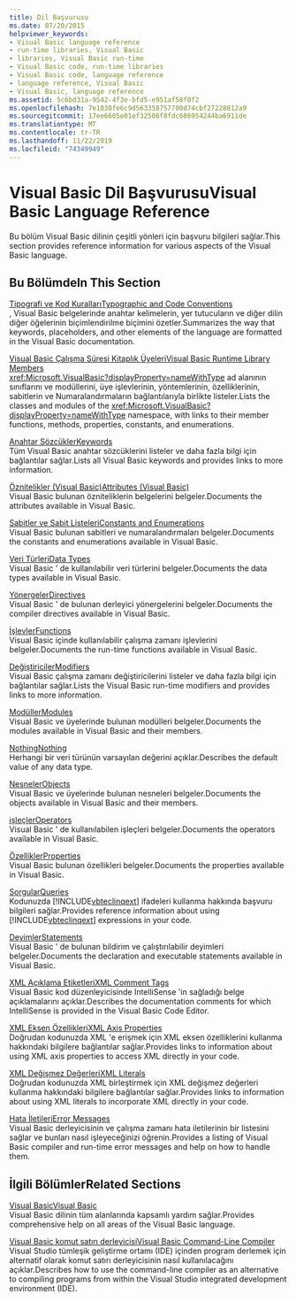```yaml
---
title: Dil Başvurusu
ms.date: 07/20/2015
helpviewer_keywords:
- Visual Basic language reference
- run-time libraries, Visual Basic
- libraries, Visual Basic run-time
- Visual Basic code, run-time libraries
- Visual Basic code, language reference
- language reference, Visual Basic
- Visual Basic, language reference
ms.assetid: 5c6bd31a-9542-4f3e-bfd5-e951af58f0f2
ms.openlocfilehash: 7e1838fe6c9d563358757700d74cbf27228812a9
ms.sourcegitcommit: 17ee6605e01ef32506f8fdc686954244ba6911de
ms.translationtype: MT
ms.contentlocale: tr-TR
ms.lasthandoff: 11/22/2019
ms.locfileid: "74349949"
---
```

# <a name="visual-basic-language-reference"></a><span data-ttu-id="0a9ee-102">Visual Basic Dil Başvurusu</span><span class="sxs-lookup"><span data-stu-id="0a9ee-102">Visual Basic Language Reference</span></span>

<span data-ttu-id="0a9ee-103">Bu bölüm Visual Basic dilinin çeşitli yönleri için başvuru bilgileri sağlar.</span><span class="sxs-lookup"><span data-stu-id="0a9ee-103">This section provides reference information for various aspects of the Visual Basic language.</span></span>  
  
## <a name="in-this-section"></a><span data-ttu-id="0a9ee-104">Bu Bölümde</span><span class="sxs-lookup"><span data-stu-id="0a9ee-104">In This Section</span></span>  

 [<span data-ttu-id="0a9ee-105">Tipografi ve Kod Kuralları</span><span class="sxs-lookup"><span data-stu-id="0a9ee-105">Typographic and Code Conventions</span></span>](../../visual-basic/language-reference/typographic-and-code-conventions.md)  
 <span data-ttu-id="0a9ee-106">, Visual Basic belgelerinde anahtar kelimelerin, yer tutucuların ve diğer dilin diğer öğelerinin biçimlendirilme biçimini özetler.</span><span class="sxs-lookup"><span data-stu-id="0a9ee-106">Summarizes the way that keywords, placeholders, and other elements of the language are formatted in the Visual Basic documentation.</span></span>  
  
 [<span data-ttu-id="0a9ee-107">Visual Basic Çalışma Süresi Kitaplık Üyeleri</span><span class="sxs-lookup"><span data-stu-id="0a9ee-107">Visual Basic Runtime Library Members</span></span>](../../visual-basic/language-reference/runtime-library-members.md)  
 <span data-ttu-id="0a9ee-108"><xref:Microsoft.VisualBasic?displayProperty=nameWithType> ad alanının sınıflarını ve modüllerini, üye işlevlerinin, yöntemlerinin, özelliklerinin, sabitlerin ve Numaralandırmaların bağlantılarıyla birlikte listeler.</span><span class="sxs-lookup"><span data-stu-id="0a9ee-108">Lists the classes and modules of the <xref:Microsoft.VisualBasic?displayProperty=nameWithType> namespace, with links to their member functions, methods, properties, constants, and enumerations.</span></span>  
  
 [<span data-ttu-id="0a9ee-109">Anahtar Sözcükler</span><span class="sxs-lookup"><span data-stu-id="0a9ee-109">Keywords</span></span>](../../visual-basic/language-reference/keywords/index.md)  
 <span data-ttu-id="0a9ee-110">Tüm Visual Basic anahtar sözcüklerini listeler ve daha fazla bilgi için bağlantılar sağlar.</span><span class="sxs-lookup"><span data-stu-id="0a9ee-110">Lists all Visual Basic keywords and provides links to more information.</span></span>  
  
 [<span data-ttu-id="0a9ee-111">Öznitelikler (Visual Basic)</span><span class="sxs-lookup"><span data-stu-id="0a9ee-111">Attributes (Visual Basic)</span></span>](../../visual-basic/language-reference/attributes.md)  
 <span data-ttu-id="0a9ee-112">Visual Basic bulunan özniteliklerin belgelerini belgeler.</span><span class="sxs-lookup"><span data-stu-id="0a9ee-112">Documents the attributes available in Visual Basic.</span></span>  
  
 [<span data-ttu-id="0a9ee-113">Sabitler ve Sabit Listeleri</span><span class="sxs-lookup"><span data-stu-id="0a9ee-113">Constants and Enumerations</span></span>](../../visual-basic/language-reference/constants-and-enumerations.md)  
 <span data-ttu-id="0a9ee-114">Visual Basic bulunan sabitleri ve numaralandırmaları belgeler.</span><span class="sxs-lookup"><span data-stu-id="0a9ee-114">Documents the constants and enumerations available in Visual Basic.</span></span>  
  
 [<span data-ttu-id="0a9ee-115">Veri Türleri</span><span class="sxs-lookup"><span data-stu-id="0a9ee-115">Data Types</span></span>](../../visual-basic/language-reference/data-types/index.md)  
 <span data-ttu-id="0a9ee-116">Visual Basic ' de kullanılabilir veri türlerini belgeler.</span><span class="sxs-lookup"><span data-stu-id="0a9ee-116">Documents the data types available in Visual Basic.</span></span>  
  
 [<span data-ttu-id="0a9ee-117">Yönergeler</span><span class="sxs-lookup"><span data-stu-id="0a9ee-117">Directives</span></span>](../../visual-basic/language-reference/directives/index.md)  
 <span data-ttu-id="0a9ee-118">Visual Basic ' de bulunan derleyici yönergelerini belgeler.</span><span class="sxs-lookup"><span data-stu-id="0a9ee-118">Documents the compiler directives available in Visual Basic.</span></span>  
  
 [<span data-ttu-id="0a9ee-119">İşlevler</span><span class="sxs-lookup"><span data-stu-id="0a9ee-119">Functions</span></span>](../../visual-basic/language-reference/functions/index.md)  
 <span data-ttu-id="0a9ee-120">Visual Basic içinde kullanılabilir çalışma zamanı işlevlerini belgeler.</span><span class="sxs-lookup"><span data-stu-id="0a9ee-120">Documents the run-time functions available in Visual Basic.</span></span>  
  
 [<span data-ttu-id="0a9ee-121">Değiştiriciler</span><span class="sxs-lookup"><span data-stu-id="0a9ee-121">Modifiers</span></span>](../../visual-basic/language-reference/modifiers/index.md)  
 <span data-ttu-id="0a9ee-122">Visual Basic çalışma zamanı değiştiricilerini listeler ve daha fazla bilgi için bağlantılar sağlar.</span><span class="sxs-lookup"><span data-stu-id="0a9ee-122">Lists the Visual Basic run-time modifiers and provides links to more information.</span></span>  
  
 [<span data-ttu-id="0a9ee-123">Modüller</span><span class="sxs-lookup"><span data-stu-id="0a9ee-123">Modules</span></span>](../../visual-basic/language-reference/modules.md)  
 <span data-ttu-id="0a9ee-124">Visual Basic ve üyelerinde bulunan modülleri belgeler.</span><span class="sxs-lookup"><span data-stu-id="0a9ee-124">Documents the modules available in Visual Basic and their members.</span></span>  
  
 [<span data-ttu-id="0a9ee-125">Nothing</span><span class="sxs-lookup"><span data-stu-id="0a9ee-125">Nothing</span></span>](../../visual-basic/language-reference/nothing.md)  
 <span data-ttu-id="0a9ee-126">Herhangi bir veri türünün varsayılan değerini açıklar.</span><span class="sxs-lookup"><span data-stu-id="0a9ee-126">Describes the default value of any data type.</span></span>  
  
 [<span data-ttu-id="0a9ee-127">Nesneler</span><span class="sxs-lookup"><span data-stu-id="0a9ee-127">Objects</span></span>](../../visual-basic/language-reference/objects/index.md)  
 <span data-ttu-id="0a9ee-128">Visual Basic ve üyelerinde bulunan nesneleri belgeler.</span><span class="sxs-lookup"><span data-stu-id="0a9ee-128">Documents the objects available in Visual Basic and their members.</span></span>  
  
 [<span data-ttu-id="0a9ee-129">işleçler</span><span class="sxs-lookup"><span data-stu-id="0a9ee-129">Operators</span></span>](../../visual-basic/language-reference/operators/index.md)  
 <span data-ttu-id="0a9ee-130">Visual Basic ' de kullanılabilen işleçleri belgeler.</span><span class="sxs-lookup"><span data-stu-id="0a9ee-130">Documents the operators available in Visual Basic.</span></span>  
  
 [<span data-ttu-id="0a9ee-131">Özellikler</span><span class="sxs-lookup"><span data-stu-id="0a9ee-131">Properties</span></span>](../../visual-basic/language-reference/properties.md)  
 <span data-ttu-id="0a9ee-132">Visual Basic bulunan özellikleri belgeler.</span><span class="sxs-lookup"><span data-stu-id="0a9ee-132">Documents the properties available in Visual Basic.</span></span>  
  
 [<span data-ttu-id="0a9ee-133">Sorgular</span><span class="sxs-lookup"><span data-stu-id="0a9ee-133">Queries</span></span>](../../visual-basic/language-reference/queries/index.md)  
 <span data-ttu-id="0a9ee-134">Kodunuzda [!INCLUDE[vbteclinqext](~/includes/vbteclinqext-md.md)] ifadeleri kullanma hakkında başvuru bilgileri sağlar.</span><span class="sxs-lookup"><span data-stu-id="0a9ee-134">Provides reference information about using [!INCLUDE[vbteclinqext](~/includes/vbteclinqext-md.md)] expressions in your code.</span></span>  
  
 [<span data-ttu-id="0a9ee-135">Deyimler</span><span class="sxs-lookup"><span data-stu-id="0a9ee-135">Statements</span></span>](../../visual-basic/language-reference/statements/index.md)  
 <span data-ttu-id="0a9ee-136">Visual Basic ' de bulunan bildirim ve çalıştırılabilir deyimleri belgeler.</span><span class="sxs-lookup"><span data-stu-id="0a9ee-136">Documents the declaration and executable statements available in Visual Basic.</span></span>  
  
 [<span data-ttu-id="0a9ee-137">XML Açıklama Etiketleri</span><span class="sxs-lookup"><span data-stu-id="0a9ee-137">XML Comment Tags</span></span>](../../visual-basic/language-reference/xmldoc/index.md)  
 <span data-ttu-id="0a9ee-138">Visual Basic kod düzenleyicisinde IntelliSense 'in sağladığı belge açıklamalarını açıklar.</span><span class="sxs-lookup"><span data-stu-id="0a9ee-138">Describes the documentation comments for which IntelliSense is provided in the Visual Basic Code Editor.</span></span>  
  
 [<span data-ttu-id="0a9ee-139">XML Eksen Özellikleri</span><span class="sxs-lookup"><span data-stu-id="0a9ee-139">XML Axis Properties</span></span>](../../visual-basic/language-reference/xml-axis/index.md)  
 <span data-ttu-id="0a9ee-140">Doğrudan kodunuzda XML 'e erişmek için XML eksen özelliklerini kullanma hakkındaki bilgilere bağlantılar sağlar.</span><span class="sxs-lookup"><span data-stu-id="0a9ee-140">Provides links to information about using XML axis properties to access XML directly in your code.</span></span>  
  
 [<span data-ttu-id="0a9ee-141">XML Değişmez Değerleri</span><span class="sxs-lookup"><span data-stu-id="0a9ee-141">XML Literals</span></span>](../../visual-basic/language-reference/xml-literals/index.md)  
 <span data-ttu-id="0a9ee-142">Doğrudan kodunuzda XML birleştirmek için XML değişmez değerleri kullanma hakkındaki bilgilere bağlantılar sağlar.</span><span class="sxs-lookup"><span data-stu-id="0a9ee-142">Provides links to information about using XML literals to incorporate XML directly in your code.</span></span>  
  
 [<span data-ttu-id="0a9ee-143">Hata İletileri</span><span class="sxs-lookup"><span data-stu-id="0a9ee-143">Error Messages</span></span>](../../visual-basic/language-reference/error-messages/index.md)  
 <span data-ttu-id="0a9ee-144">Visual Basic derleyicisinin ve çalışma zamanı hata iletilerinin bir listesini sağlar ve bunları nasıl işleyeceğinizi öğrenin.</span><span class="sxs-lookup"><span data-stu-id="0a9ee-144">Provides a listing of Visual Basic compiler and run-time error messages and help on how to handle them.</span></span>  
  
## <a name="related-sections"></a><span data-ttu-id="0a9ee-145">İlgili Bölümler</span><span class="sxs-lookup"><span data-stu-id="0a9ee-145">Related Sections</span></span>  

 [<span data-ttu-id="0a9ee-146">Visual Basic</span><span class="sxs-lookup"><span data-stu-id="0a9ee-146">Visual Basic</span></span>](../../visual-basic/index.md)  
 <span data-ttu-id="0a9ee-147">Visual Basic dilinin tüm alanlarında kapsamlı yardım sağlar.</span><span class="sxs-lookup"><span data-stu-id="0a9ee-147">Provides comprehensive help on all areas of the Visual Basic language.</span></span>  
  
 [<span data-ttu-id="0a9ee-148">Visual Basic komut satırı derleyicisi</span><span class="sxs-lookup"><span data-stu-id="0a9ee-148">Visual Basic Command-Line Compiler</span></span>](../../visual-basic/reference/command-line-compiler/index.md)  
 <span data-ttu-id="0a9ee-149">Visual Studio tümleşik geliştirme ortamı (IDE) içinden program derlemek için alternatif olarak komut satırı derleyicisinin nasıl kullanılacağını açıklar.</span><span class="sxs-lookup"><span data-stu-id="0a9ee-149">Describes how to use the command-line compiler as an alternative to compiling programs from within the Visual Studio integrated development environment (IDE).</span></span>
